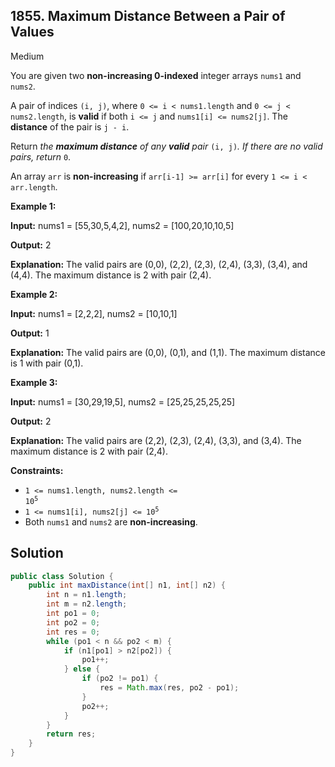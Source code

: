 ## 1855\. Maximum Distance Between a Pair of Values

Medium

You are given two **non-increasing 0-indexed** integer arrays `nums1` and `nums2`.

A pair of indices `(i, j)`, where `0 <= i < nums1.length` and `0 <= j < nums2.length`, is **valid** if both `i <= j` and `nums1[i] <= nums2[j]`. The **distance** of the pair is `j - i`.

Return _the **maximum distance** of any **valid** pair_ `(i, j)`_. If there are no valid pairs, return_ `0`.

An array `arr` is **non-increasing** if `arr[i-1] >= arr[i]` for every `1 <= i < arr.length`.

**Example 1:**

**Input:** nums1 = [55,30,5,4,2], nums2 = [100,20,10,10,5]

**Output:** 2

**Explanation:** The valid pairs are (0,0), (2,2), (2,3), (2,4), (3,3), (3,4), and (4,4). The maximum distance is 2 with pair (2,4).

**Example 2:**

**Input:** nums1 = [2,2,2], nums2 = [10,10,1]

**Output:** 1

**Explanation:** The valid pairs are (0,0), (0,1), and (1,1). The maximum distance is 1 with pair (0,1).

**Example 3:**

**Input:** nums1 = [30,29,19,5], nums2 = [25,25,25,25,25]

**Output:** 2

**Explanation:** The valid pairs are (2,2), (2,3), (2,4), (3,3), and (3,4). The maximum distance is 2 with pair (2,4).

**Constraints:**

*   <code>1 <= nums1.length, nums2.length <= 10<sup>5</sup></code>
*   <code>1 <= nums1[i], nums2[j] <= 10<sup>5</sup></code>
*   Both `nums1` and `nums2` are **non-increasing**.

## Solution

```java
public class Solution {
    public int maxDistance(int[] n1, int[] n2) {
        int n = n1.length;
        int m = n2.length;
        int po1 = 0;
        int po2 = 0;
        int res = 0;
        while (po1 < n && po2 < m) {
            if (n1[po1] > n2[po2]) {
                po1++;
            } else {
                if (po2 != po1) {
                    res = Math.max(res, po2 - po1);
                }
                po2++;
            }
        }
        return res;
    }
}
```